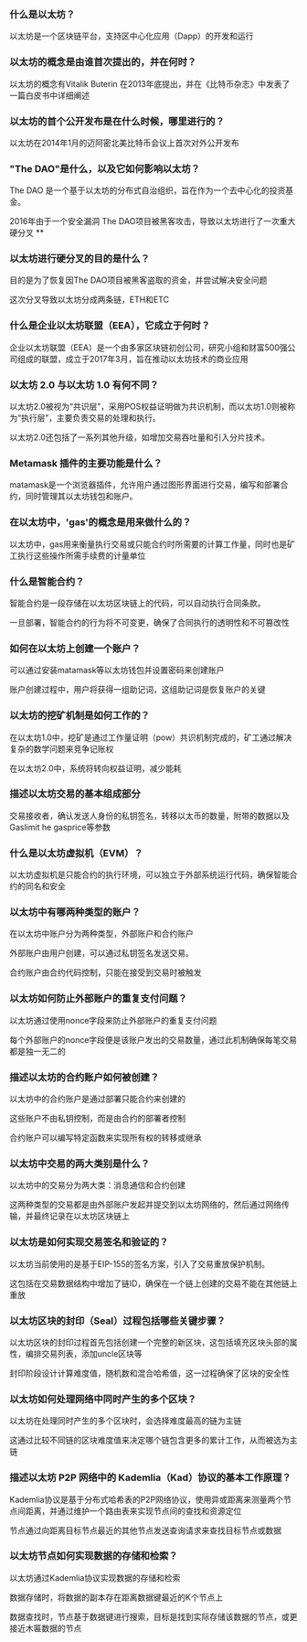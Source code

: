 ### **什么是以太坊？**

以太坊是一个区块链平台，支持区中心化应用（Dapp）的开发和运行

### **以太坊的概念是由谁首次提出的，并在何时？**

以太坊的概念有Vitalik Buterin 在2013年底提出，并在《比特币杂志》中发表了一篇白皮书中详细阐述

### **以太坊的首个公开发布是在什么时候，哪里进行的？**

以太坊在2014年1月的迈阿密北美比特币会议上首次对外公开发布

### **"The DAO"是什么，以及它如何影响以太坊？**

The DAO 是一个基于以太坊的分布式自治组织，旨在作为一个去中心化的投资基金。

2016年由于一个安全漏洞 The DAO项目被黑客攻击，导致以太坊进行了一次重大硬分叉 ** 

### **以太坊进行硬分叉的目的是什么？**

目的是为了恢复因The DAO项目被黑客盗取的资金，并尝试解决安全问题

这次分叉导致以太坊分成两条链，ETH和ETC

### **什么是企业以太坊联盟（EEA），它成立于何时？**

企业以太坊联盟（EEA）是一个由多家区块链初创公司，研究小组和财富500强公司组成的联盟，成立于2017年3月，旨在推动以太坊技术的商业应用

### **以太坊 2.0 与以太坊 1.0 有何不同？**

以太坊2.0被视为“共识层”，采用POS权益证明做为共识机制，而以太坊1.0则被称为“执行层”，主要负责交易的处理和执行。

以太坊2.0还包括了一系列其他升级，如增加交易吞吐量和引入分片技术。

### **Metamask 插件的主要功能是什么？**

matamask是一个浏览器插件，允许用户通过图形界面进行交易，编写和部署合约，同时管理其以太坊钱包和账户。

### **在以太坊中，'gas'的概念是用来做什么的？**

以太坊中，gas用来衡量执行交易或只能合约时所需要的计算工作量，同时也是矿工执行这些操作所需手续费的计量单位

### **什么是智能合约？**

智能合约是一段存储在以太坊区块链上的代码，可以自动执行合同条款。

一旦部署，智能合约的行为将不可变更，确保了合同执行的透明性和不可篡改性

### **如何在以太坊上创建一个账户？**

可以通过安装matamask等以太坊钱包并设置密码来创建账户

账户创建过程中，用户将获得一组助记词，这组助记词是恢复账户的关键

### **以太坊的挖矿机制是如何工作的？**

在以太坊1.0中，挖矿是通过工作量证明（pow）共识机制完成的，矿工通过解决复杂的数学问题来竞争记账权

在以太坊2.0中，系统将转向权益证明，减少能耗

### **描述以太坊交易的基本组成部分**

交易接收者，确认发送人身份的私钥签名，转移以太币的数量，附带的数据以及Gaslimit he gasprice等参数

### **什么是以太坊虚拟机（EVM）？**

以太坊虚拟机是只能合约的执行环境，可以独立于外部系统运行代码，确保智能合约的同名和安全

### 以太坊中有哪两种类型的账户？

在以太坊中账户分为两种类型，外部账户和合约账户

外部账户由用户创建，可以通过私钥签名发送交易。

合约账户由合约代码控制，只能在接受到交易时被触发

### 以太坊如何防止外部账户的重复支付问题？

以太坊通过使用nonce字段来防止外部账户的重复支付问题

每个外部账户的nonce字段便是该账户发出的交易数量，通过此机制确保每笔交易都是独一无二的

### 描述以太坊的合约账户如何被创建？

以太坊中的合约账户是通过部署只能合约来创建的

这些账户不由私钥控制，而是由合约的部署者控制

合约账户可以编写特定函数来实现所有权的转移或继承

### 以太坊中交易的两大类别是什么？

以太坊中的交易分为两大类：消息通信和合约创建

这两种类型的交易都是由外部账户发起并提交到以太坊网络的，然后通过网络传输，并最终记录在以太坊区块链上

### 以太坊是如何实现交易签名和验证的？

以太坊当前使用的是基于EIP-155的签名方案，引入了交易重放保护机制。

这包括在交易数据结构中增加了链ID，确保在一个链上创建的交易不能在其他链上重放

### 以太坊区块的封印（Seal）过程包括哪些关键步骤？

以太坊区块的封印过程首先包括创建一个完整的新区块，这包括填充区块头部的属性，编排交易列表，添加uncle区块等

封印阶段设计计算难度值，随机数和混合哈希值，这一过程确保了区块的安全性

### 以太坊如何处理网络中同时产生的多个区块？

以太坊在处理同时产生的多个区块时，会选择难度最高的链为主链

这通过比较不同链的区块难度值来决定哪个链包含更多的累计工作，从而被选为主链

### 描述以太坊 P2P 网络中的 Kademlia（Kad）协议的基本工作原理？

Kademlia协议是基于分布式哈希表的P2P网络协议，使用异或距离来测量两个节点间距离，并通过维护一个路由表来实现节点间的查找和资源定位

节点通过向距离目标节点最近的其他节点发送查询请求来查找目标节点或数据

### 以太坊节点如何实现数据的存储和检索？

以太坊通过Kademlia协议实现数据的存储和检索

数据存储时，将数据的副本存在距离数据键最近的K个节点上

数据查找时，节点基于数据键进行搜索，目标是找到实际存储该数据的节点，或更接近木匾数据的节点
